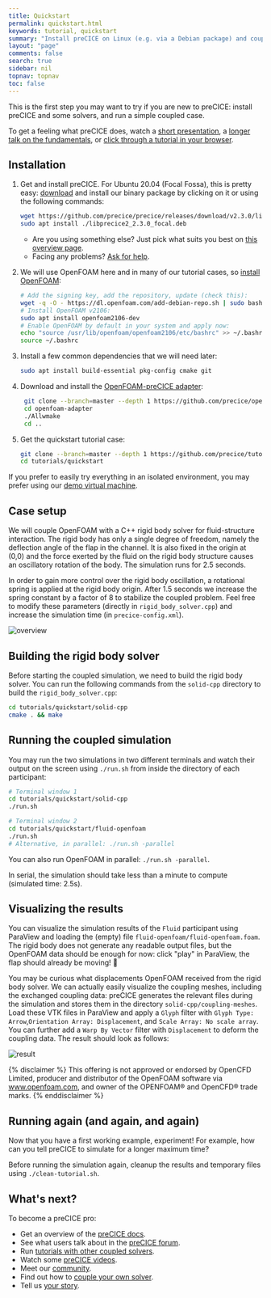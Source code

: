 ```yaml
---
title: Quickstart
permalink: quickstart.html
keywords: tutorial, quickstart
summary: "Install preCICE on Linux (e.g. via a Debian package) and couple an OpenFOAM fluid solver (using the OpenFOAM-preCICE adapter) with an example rigid body solver in C++."
layout: "page"
comments: false
search: true
sidebar: nil
topnav: topnav
toc: false
---
```



This is the first step you may want to try if you are new to preCICE: install preCICE and some solvers, and run a simple coupled case.

To get a feeling what preCICE does, watch a [short presentation](https://www.youtube.com/watch?v=FCv2FNUvKA8), a [longer talk on the fundamentals](https://www.youtube.com/watch?v=9EDFlgfpGBs), or [click through a tutorial in your browser](http://run.precice.org/).

## Installation

1. Get and install preCICE. For Ubuntu 20.04 (Focal Fossa), this is pretty easy: [download](https://github.com/precice/precice/releases/latest) and install our binary package by clicking on it or using the following commands:

    ```bash
    wget https://github.com/precice/precice/releases/download/v2.3.0/libprecice2_2.3.0_focal.deb
    sudo apt install ./libprecice2_2.3.0_focal.deb
    ```

    - Are you using something else? Just pick what suits you best on [this overview page](https://www.precice.org/installation-overview.html).
    - Facing any problems? [Ask for help](https://www.precice.org/community-channels.html).
2. We will use OpenFOAM here and in many of our tutorial cases, so [install OpenFOAM](https://www.precice.org/adapter-openfoam-support.html):

    ```bash
    # Add the signing key, add the repository, update (check this):
    wget -q -O - https://dl.openfoam.com/add-debian-repo.sh | sudo bash
    # Install OpenFOAM v2106:
    sudo apt install openfoam2106-dev
    # Enable OpenFOAM by default in your system and apply now:
    echo "source /usr/lib/openfoam/openfoam2106/etc/bashrc" >> ~/.bashrc
    source ~/.bashrc
    ```

3. Install a few common dependencies that we will need later:

    ```bash
    sudo apt install build-essential pkg-config cmake git
    ```

4. Download and install the [OpenFOAM-preCICE adapter](https://www.precice.org/adapter-openfoam-get.html):

    ```bash
     git clone --branch=master --depth 1 https://github.com/precice/openfoam-adapter
     cd openfoam-adapter
     ./Allwmake
     cd ..
    ```

5. Get the quickstart tutorial case:

    ```bash
    git clone --branch=master --depth 1 https://github.com/precice/tutorials.git
    cd tutorials/quickstart
    ```

If you prefer to easily try everything in an isolated environment, you may prefer using our [demo virtual machine](https://www.precice.org/installation-vm.html).

## Case setup

We will couple OpenFOAM with a C++ rigid body solver for fluid-structure interaction. The rigid body has only a single degree of freedom, namely the deflection angle of the flap in the channel. It is also fixed in the origin at (0,0) and the force exerted by the fluid on the rigid body structure causes an oscillatory rotation of the body. The simulation runs for 2.5 seconds.

In order to gain more control over the rigid body oscillation, a rotational spring is applied at the rigid body origin. After 1.5 seconds we increase the spring constant by a factor of 8 to stabilize the coupled problem. Feel free to modify these parameters (directly in `rigid_body_solver.cpp`) and increase the simulation time (in `precice-config.xml`).

![overview](images/quickstart-setup.png)

## Building the rigid body solver

Before starting the coupled simulation, we need to build the rigid body solver. You can run the following commands from the `solid-cpp` directory to build the `rigid_body_solver.cpp`:

```bash
cd tutorials/quickstart/solid-cpp
cmake . && make
```

## Running the coupled simulation

You may run the two simulations in two different terminals and watch their output on the screen using `./run.sh` from inside the directory of each participant:

```bash
# Terminal window 1
cd tutorials/quickstart/solid-cpp
./run.sh
```

```bash
# Terminal window 2
cd tutorials/quickstart/fluid-openfoam
./run.sh
# Alternative, in parallel: ./run.sh -parallel
```

You can also run OpenFOAM in parallel: `./run.sh -parallel`.

In serial, the simulation should take less than a minute to compute (simulated time: 2.5s).

## Visualizing the results

You can visualize the simulation results of the `Fluid` participant using ParaView and loading the (empty) file `fluid-openfoam/fluid-openfoam.foam`. The rigid body does not generate any readable output files, but the OpenFOAM data should be enough for now: click "play" in ParaView, the flap should already be moving! 🎉

You may be curious what displacements OpenFOAM received from the rigid body solver. We can actually easily visualize the coupling meshes, including the exchanged coupling data: preCICE generates the relevant files during the simulation and stores them in the directory `solid-cpp/coupling-meshes`. Load these VTK files in ParaView and apply a `Glyph` filter with `Glyph Type: Arrow`,`Orientation Array: Displacement`, and `Scale Array: No scale array`. You can further add a `Warp By Vector` filter with `Displacement` to deform the coupling data. The result should look as follows:

![result](images/quickstart-result.png)

{% disclaimer %}
This offering is not approved or endorsed by OpenCFD Limited, producer and distributor of the OpenFOAM software via www.openfoam.com, and owner of the OPENFOAM®  and OpenCFD®  trade marks.
{% enddisclaimer %}

## Running again (and again, and again)

Now that you have a first working example, experiment! For example, how can you tell preCICE to simulate for a longer maximum time?

Before running the simulation again, cleanup the results and temporary files using `./clean-tutorial.sh`.

## What's next?

To become a preCICE pro:

- Get an overview of the [preCICE docs](https://www.precice.org/docs.html).
- See what users talk about in the [preCICE forum](https://precice.discourse.group/).
- Run [tutorials with other coupled solvers](https://www.precice.org/tutorials.html).
- Watch some [preCICE videos](https://www.youtube.com/c/preCICECoupling/).
- Meet our [community](https://www.precice.org/community.html).
- Find out how to [couple your own solver](https://www.precice.org/couple-your-code-overview.html).
- Tell us [your story](https://www.precice.org/community-projects.html).
